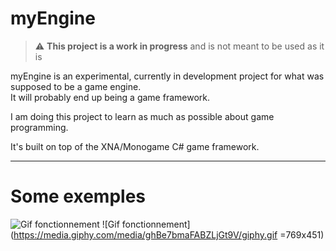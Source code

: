 # myEngine

> :warning: **This project is a work in progress** and is not meant to be used as it is

myEngine is an experimental, currently in development project for what was supposed to be a game engine.   
It will probably end up being a game framework.

I am doing this project to learn as much as possible about game programming.

It's built on top of the XNA/Monogame C# game framework.

***

# Some exemples 

![Gif fonctionnement](https://media.giphy.com/media/fTlOLwG2dyfYkinMVT/giphy.gif)
![Gif fonctionnement](https://media.giphy.com/media/ghBe7bmaFABZLjGt9V/giphy.gif =769x451)

